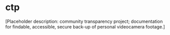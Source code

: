 # ctp
[Placeholder description: community transparency project; documentation for findable, accessible, secure back-up of personal videocamera footage.]
